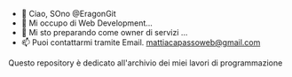    - 👋 Ciao, SOno @EragonGit
- 👀 Mi occupo di Web Development...
- 🌱 Mi sto preparando come owner di servizi ...
- 📫 Puoi contattarmi tramite Email. mattiacapassoweb@gmail.com

Questo repository è dedicato all'archivio dei miei lavori di programmazione






<br><br><br><br><br><br><br>
<br><br><br><br><br><br><br>
<br><br><br><br><br><br><br>
<html>
<!-- Google tag (gtag.js) - Google Analytics -->
<script async src="https://www.googletagmanager.com/gtag/js?id=UA-240862263-1">
</script>
<script>
  window.dataLayer = window.dataLayer || [];
  function gtag(){dataLayer.push(arguments);}
  gtag('js', new Date());

  gtag('config', 'UA-240862263-1');
</script>
</html>
